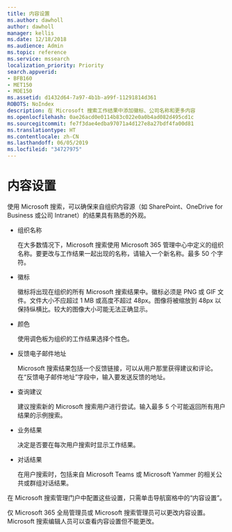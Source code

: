 ```yaml
---
title: 内容设置
ms.author: dawholl
author: dawholl
manager: kellis
ms.date: 12/18/2018
ms.audience: Admin
ms.topic: reference
ms.service: mssearch
localization_priority: Priority
search.appverid:
- BFB160
- MET150
- MOE150
ms.assetid: d1432d64-7a97-4b1b-a99f-11291814d361
ROBOTS: NoIndex
description: 在 Microsoft 搜索工作结果中添加徽标、公司名称和更多内容
ms.openlocfilehash: 0ae26acd0e0114b83c022e0a0b4ad082d495cd1c
ms.sourcegitcommit: fe7f3dae4edba97071a4d127e8a27bdf4fa00d81
ms.translationtype: HT
ms.contentlocale: zh-CN
ms.lasthandoff: 06/05/2019
ms.locfileid: "34727975"
---
```

# <a name="content-settings"></a>内容设置

 
使用 Microsoft 搜索，可以确保来自组织内容源（如 SharePoint、OneDrive for Business 或公司 Intranet）的结果具有熟悉的外观。 
  
- 组织名称
    
    在大多数情况下，Microsoft 搜索使用 Microsoft 365 管理中心中定义的组织名称。要更改与工作结果一起出现的名称，请输入一个新名称。最多 50 个字符。
    
- 徽标
    
    徽标将出现在组织的所有 Microsoft 搜索结果中。徽标必须是 PNG 或 GIF 文件。文件大小不应超过 1 MB 或高度不超过 48px。图像将被缩放到 48px 以保持纵横比。较大的图像大小可能无法正确显示。
    
- 颜色
    
    使用调色板为组织的工作结果选择个性色。
    
- 反馈电子邮件地址
    
    Microsoft 搜索结果包括一个反馈链接，可以从用户那里获得建议和评论。在“反馈电子邮件地址”字段中，输入要发送反馈的地址。
    
- 查询建议
    
    建议搜索新的 Microsoft 搜索用户进行尝试。输入最多 5 个可能返回所有用户结果的示例搜索。
    
- 业务结果
    
    决定是否要在每次用户搜索时显示工作结果。
    
- 对话结果
    
    在用户搜索时，包括来自 Microsoft Teams 或 Microsoft Yammer 的相关公共或群组对话结果。
    
在 Microsoft 搜索管理门户中配置这些设置，只需单击导航窗格中的“内容设置”。
  
仅 Microsoft 365 全局管理员或 Microsoft 搜索管理员可以更改内容设置。Microsoft 搜索编辑人员可以查看内容设置但不能更改。


